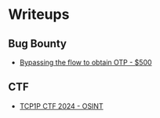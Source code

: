 # Writeups

## Bug Bounty
- [Bypassing the flow to obtain OTP - $500](bugbounty/writeup1.md)
## CTF
- [TCP1P CTF 2024 - OSINT](ctf/tcp1p2024-ctf/writeup1.md)
  